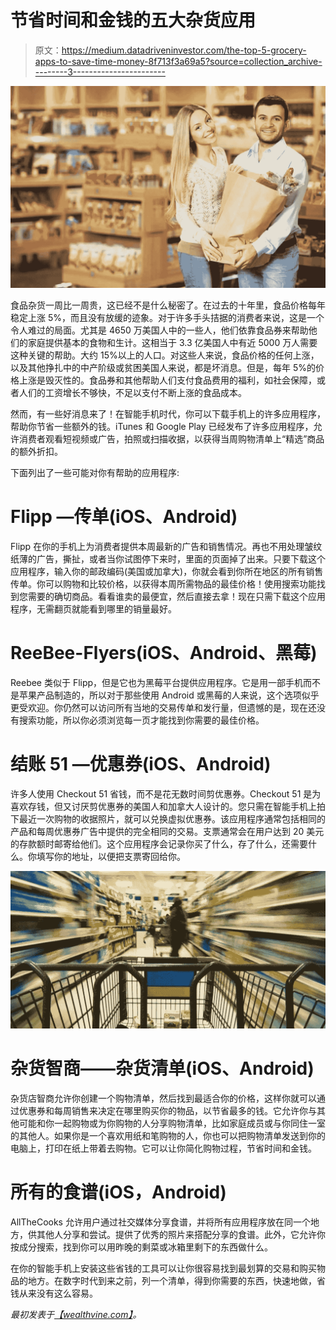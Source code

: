 # 节省时间和金钱的五大杂货应用

> 原文：<https://medium.datadriveninvestor.com/the-top-5-grocery-apps-to-save-time-money-8f713f3a69a5?source=collection_archive---------3----------------------->

![](img/ab7ac74158eddcaad360f01ad8fbac1f.png)

食品杂货一周比一周贵，这已经不是什么秘密了。在过去的十年里，食品价格每年稳定上涨 5%，而且没有放缓的迹象。对于许多手头拮据的消费者来说，这是一个令人难过的局面。尤其是 4650 万美国人中的一些人，他们依靠食品券来帮助他们的家庭提供基本的食物和生计。这相当于 3.3 亿美国人中有近 5000 万人需要这种关键的帮助。大约 15%以上的人口。对这些人来说，食品价格的任何上涨，以及其他挣扎中的中产阶级或贫困美国人来说，都是坏消息。但是，每年 5%的价格上涨是毁灭性的。食品券和其他帮助人们支付食品费用的福利，如社会保障，或者人们的工资增长不够快，不足以支付不断上涨的食品成本。

然而，有一些好消息来了！在智能手机时代，你可以下载手机上的许多应用程序，帮助你节省一些额外的钱。iTunes 和 Google Play 已经发布了许多应用程序，允许消费者观看短视频或广告，拍照或扫描收据，以获得当周购物清单上“精选”商品的额外折扣。

下面列出了一些可能对你有帮助的应用程序:

# Flipp —传单(iOS、Android)

Flipp 在你的手机上为消费者提供本周最新的广告和销售情况。再也不用处理皱纹纸薄的广告，撕扯，或者当你试图停下来时，里面的页面掉了出来。只要下载这个应用程序，输入你的邮政编码(美国或加拿大)，你就会看到你所在地区的所有销售传单。你可以购物和比较价格，以获得本周所需物品的最佳价格！使用搜索功能找到您需要的确切商品。看看谁卖的最便宜，然后直接去拿！现在只需下载这个应用程序，无需翻页就能看到哪里的销量最好。

# ReeBee-Flyers(iOS、Android、黑莓)

Reebee 类似于 Flipp，但是它也为黑莓平台提供应用程序。它是用一部手机而不是苹果产品制造的，所以对于那些使用 Android 或黑莓的人来说，这个选项似乎更受欢迎。你仍然可以访问所有当地的交易传单和发行量，但遗憾的是，现在还没有搜索功能，所以你必须浏览每一页才能找到你需要的最佳价格。

# 结账 51 —优惠券(iOS、Android)

许多人使用 Checkout 51 省钱，而不是花无数时间剪优惠券。Checkout 51 是为喜欢存钱，但又讨厌剪优惠券的美国人和加拿大人设计的。您只需在智能手机上拍下最近一次购物的收据照片，就可以兑换虚拟优惠券。该应用程序通常包括相同的产品和每周优惠券广告中提供的完全相同的交易。支票通常会在用户达到 20 美元的存款额时邮寄给他们。这个应用程序会记录你买了什么，存了什么，还需要什么。你填写你的地址，以便把支票寄回给你。

![](img/5ad7af94c84322c3240b5488dc5c0868.png)

# 杂货智商——杂货清单(iOS、Android)

杂货店智商允许你创建一个购物清单，然后找到最适合你的价格，这样你就可以通过优惠券和每周销售来决定在哪里购买你的物品，以节省最多的钱。它允许你与其他可能和你一起购物或为你购物的人分享购物清单，比如家庭成员或与你同住一室的其他人。如果你是一个喜欢用纸和笔购物的人，你也可以把购物清单发送到你的电脑上，打印在纸上带着去购物。它可以让你简化购物过程，节省时间和金钱。

# 所有的食谱(iOS，Android)

AllTheCooks 允许用户通过社交媒体分享食谱，并将所有应用程序放在同一个地方，供其他人分享和尝试。提供了优秀的照片来搭配分享的食谱。此外，它允许你按成分搜索，找到你可以用昨晚的剩菜或冰箱里剩下的东西做什么。

在你的智能手机上安装这些省钱的工具可以让你很容易找到最划算的交易和购买物品的地方。在数字时代到来之前，列一个清单，得到你需要的东西，快速地做，省钱从来没有这么容易。

*最初发表于*[*【wealthvine.com】*](http://wealthvine.com/the-top-5-grocery-apps-to-save-time-money/)*。*